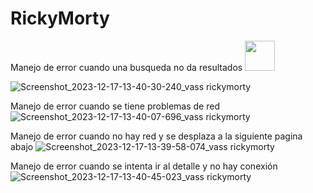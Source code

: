 # RickyMorty






Manejo de error cuando una busqueda no da resultados
<img src="https://github.com/alejandroCol/RickyMorty/assets/13712763/8fb7dcad-a271-4417-9d6c-11eeae23b093" width="48">

![Screenshot_2023-12-17-13-40-30-240_vass rickymorty](https://github.com/alejandroCol/RickyMorty/assets/13712763/8fb7dcad-a271-4417-9d6c-11eeae23b093)

Manejo de error cuando se tiene problemas de red
![Screenshot_2023-12-17-13-40-07-696_vass rickymorty](https://github.com/alejandroCol/RickyMorty/assets/13712763/e74558e9-299e-43f7-a481-247b0f4e6e64)

Manejo de error cuando no hay red y se desplaza a la siguiente pagina abajo
![Screenshot_2023-12-17-13-39-58-074_vass rickymorty](https://github.com/alejandroCol/RickyMorty/assets/13712763/02e075e4-6b6e-4fc5-9c1a-a52220076540)

Manejo de error cuando se intenta ir al detalle y no hay conexión
![Screenshot_2023-12-17-13-40-45-023_vass rickymorty](https://github.com/alejandroCol/RickyMorty/assets/13712763/5429fda9-97a5-49d2-85ca-3bc32578e16f)

